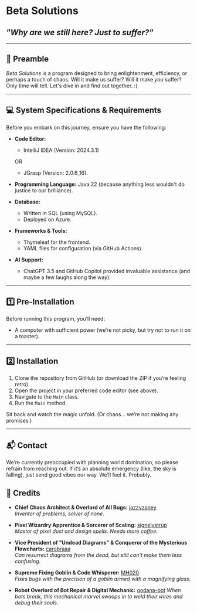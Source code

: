 # Beta Solutions

## _"Why are we still here? Just to suffer?"_

---

## :book: Preamble

_Beta Solutions_ is a program designed to bring enlightenment, efficiency, or perhaps a touch of chaos. Will it make us suffer? Will it make *you* suffer? Only time will tell. Let's dive in and find out together. :)

---

## :computer: System Specifications & Requirements

Before you embark on this journey, ensure you have the following:

- **Code Editor:**
  - IntelliJ IDEA (Version: 2024.3.1)
  
  OR
  - JGrasp (Version: 2.0.6_16).
- **Programming Language:** Java 22 (because anything less wouldn't do justice to our brilliance).
- **Database:**
  - Written in SQL (using MySQL).
  - Deployed on Azure.
- **Frameworks & Tools:**
  - Thymeleaf for the frontend.
  - YAML files for configuration (via GitHub Actions).
- **AI Support:**
  - ChatGPT 3.5 and GitHub Copilot provided invaluable assistance (and maybe a few laughs along the way).

---

## :one: Pre-Installation

Before running this program, you’ll need:

- A computer with sufficient power (we’re not picky, but try not to run it on a toaster).

---

## :two: Installation

1. Clone the repository from GitHub (or download the ZIP if you’re feeling retro).
2. Open the project in your preferred code editor (see above).
3. Navigate to the `Main` class.
4. Run the `Main` method.

Sit back and watch the magic unfold. (Or chaos… we’re not making any promises.)

---

## :mailbox_with_mail: Contact

We’re currently preoccupied with planning world domination, so please refrain from reaching out. If it’s an absolute emergency (like, the sky is falling), just send good vibes our way. We’ll feel it. Probably.

## 🍿 Credits

- **Chief Chaos Architect & Overlord of All Bugs:** [jazzyzoney](https://github.com/jazzyzoney)  
  *Inventor of problems, solver of none.*

- **Pixel Wizardry Apprentice & Sorcerer of Scaling:** [signelystrup](https://github.com/signelystrup)  
  *Master of pixel dust and design spells. Needs more coffee.*

- **Vice President of "Undead Diagrams" & Conqueror of the Mysterious Flowcharts:** [carobraaa](https://github.com/carobraaa)  
  *Can resurrect diagrams from the dead, but still can't make them less confusing.*

- **Supreme Fixing Goblin & Code Whisperer:** [MH020](https://github.com/MH020)  
  *Fixes bugs with the precision of a goblin armed with a magnifying glass.*

 - **Robot Overlord of Bot Repair & Digital Mechanic:** [qodana-bot](https://github.com/qodana-bot)
  *When bots break, this mechanical marvel swoops in to weld their wires and debug their souls.*
